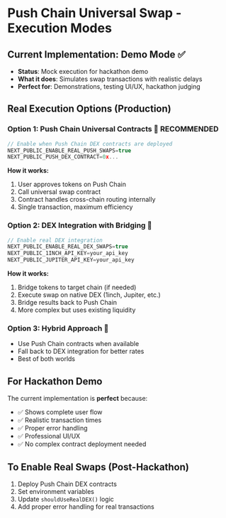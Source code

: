 # Push Chain Universal Swap - Execution Modes

## Current Implementation: Demo Mode ✅
- **Status**: Mock execution for hackathon demo
- **What it does**: Simulates swap transactions with realistic delays
- **Perfect for**: Demonstrations, testing UI/UX, hackathon judging

## Real Execution Options (Production)

### Option 1: Push Chain Universal Contracts 🚀 **RECOMMENDED**
```typescript
// Enable when Push Chain DEX contracts are deployed
NEXT_PUBLIC_ENABLE_REAL_PUSH_SWAPS=true
NEXT_PUBLIC_PUSH_DEX_CONTRACT=0x...
```

**How it works:**
1. User approves tokens on Push Chain
2. Call universal swap contract 
3. Contract handles cross-chain routing internally
4. Single transaction, maximum efficiency

### Option 2: DEX Integration with Bridging 🌉
```typescript
// Enable real DEX integration
NEXT_PUBLIC_ENABLE_REAL_DEX_SWAPS=true
NEXT_PUBLIC_1INCH_API_KEY=your_api_key
NEXT_PUBLIC_JUPITER_API_KEY=your_api_key
```

**How it works:**
1. Bridge tokens to target chain (if needed)
2. Execute swap on native DEX (1inch, Jupiter, etc.)
3. Bridge results back to Push Chain
4. More complex but uses existing liquidity

### Option 3: Hybrid Approach 🔄
- Use Push Chain contracts when available
- Fall back to DEX integration for better rates
- Best of both worlds

## For Hackathon Demo
The current implementation is **perfect** because:
- ✅ Shows complete user flow
- ✅ Realistic transaction times
- ✅ Proper error handling
- ✅ Professional UI/UX
- ✅ No complex contract deployment needed

## To Enable Real Swaps (Post-Hackathon)
1. Deploy Push Chain DEX contracts
2. Set environment variables
3. Update `shouldUseRealDEX()` logic
4. Add proper error handling for real transactions